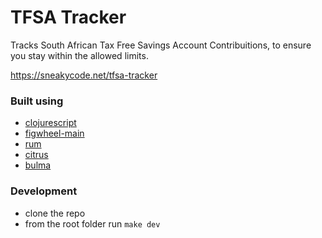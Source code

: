 # TFSA Tracker

Tracks South African Tax Free Savings Account Contribuitions, to ensure you stay within the allowed limits.

https://sneakycode.net/tfsa-tracker

### Built using

* [clojurescript](https://clojurescript.org/)
* [figwheel-main](http://figwheel.org)
* [rum](https://github.com/tonsky/rum)
* [citrus](https://github.com/roman01la/citrus)
* [bulma](https://bulma.io/)

### Development

* clone the repo
* from the root folder run `make dev`
